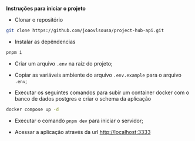 **Instruções para iniciar o projeto**

- Clonar o repositório 
```bash
git clone https://github.com/joaovlsousa/project-hub-api.git
```

- Instalar as depêndencias
```bash
pnpm i
``` 

- Criar um arquivo `.env` na raiz do projeto;

- Copiar as variáveis ambiente do arquivo `.env.example` para o arquivo `.env`;

- Executar os seguintes comandos  para subir um container docker com o banco de dados postgres e criar o schema da aplicação
```bash
docker compose up -d
```

- Executar o comando `pnpm dev` para iniciar o servidor;

- Acessar a aplicação através da url [http://localhost:3333](http://localhost:3333)